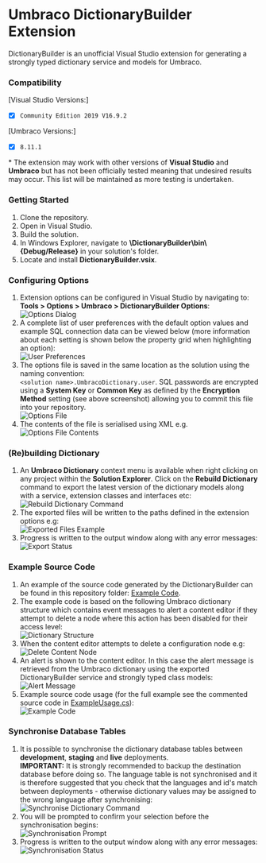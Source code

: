 # Umbraco DictionaryBuilder Extension

DictionaryBuilder is an unofficial Visual Studio extension for generating a strongly typed dictionary service and models for Umbraco.

### Compatibility
[Visual Studio Versions:]

- [x] `Community Edition 2019 V16.9.2`

[Umbraco Versions:]

- [x] `8.11.1`

&ast; The extension may work with other versions of **Visual Studio** and **Umbraco** but has not been officially tested meaning that undesired results may occur. This list will be maintained as more testing is undertaken. 

### Getting Started
1. Clone the repository.
1. Open in Visual Studio.
1. Build the solution.
1. In Windows Explorer, navigate to **\DictionaryBuilder\bin&#92;{Debug/Release}** in your solution's folder.
1. Locate and install **DictionaryBuilder.vsix**.

### Configuring Options
1. Extension options can be configured in Visual Studio by navigating to:<br/>**Tools > Options > Umbraco > DictionaryBuilder Options**:<br/>
![Options Dialog](https://github.com/JayJayson84/VSIX.Umbraco.DictionaryBuilder/blob/15cab19605dd2c0124b34ed37697457235573654/Documentation/Images/01-options/01-options-dialog.png)
1. A complete list of user preferences with the default option values and example SQL connection data can be viewed below (more information about each setting is shown below the property grid when highlighting an option):<br/>
![User Preferences](https://github.com/JayJayson84/VSIX.Umbraco.DictionaryBuilder/blob/15cab19605dd2c0124b34ed37697457235573654/Documentation/Images/01-options/02-user-preferences.png)
1. The options file is saved in the same location as the solution using the naming convention:<br/>`<solution name>.UmbracoDictionary.user`. SQL passwords are encrypted using a **System Key** or **Common Key** as defined by the **Encryption Method** setting (see above screenshot) allowing you to commit this file into your repository.<br/>
![Options File](https://github.com/JayJayson84/VSIX.Umbraco.DictionaryBuilder/blob/15cab19605dd2c0124b34ed37697457235573654/Documentation/Images/01-options/03-options-file.png)
1. The contents of the file is serialised using XML e.g.<br/>
![Options File Contents](https://github.com/JayJayson84/VSIX.Umbraco.DictionaryBuilder/blob/15cab19605dd2c0124b34ed37697457235573654/Documentation/Images/01-options/04-options-file-xml.png)

### (Re)building Dictionary
1. An **Umbraco Dictionary** context menu is available when right clicking on any project within the **Solution Explorer**. Click on the **Rebuild Dictionary** command to export the latest version of the dictionary models along with a service, extension classes and interfaces etc:<br/>
![Rebuild Dictionary Command](https://github.com/JayJayson84/VSIX.Umbraco.DictionaryBuilder/blob/15cab19605dd2c0124b34ed37697457235573654/Documentation/Images/02-rebuild-dictionary-command/01-rebuild-dictionary-command.png)
1. The exported files will be written to the paths defined in the extension options e.g:<br/>
![Exported Files Example](https://github.com/JayJayson84/VSIX.Umbraco.DictionaryBuilder/blob/15cab19605dd2c0124b34ed37697457235573654/Documentation/Images/02-rebuild-dictionary-command/02-solution-explorer.png)
1. Progress is written to the output window along with any error messages:<br/>
![Export Status](https://github.com/JayJayson84/VSIX.Umbraco.DictionaryBuilder/blob/15cab19605dd2c0124b34ed37697457235573654/Documentation/Images/02-rebuild-dictionary-command/03-output-status.png)

### Example Source Code
1. An example of the source code generated by the DictionaryBuilder can be found in this repository folder: [Example Code](https://github.com/JayJayson84/VSIX.Umbraco.DictionaryBuilder/tree/15cab19605dd2c0124b34ed37697457235573654/Documentation/ExampleCode).
1. The example code is based on the following Umbraco dictionary structure which contains event messages to alert a content editor if they attempt to delete a node where this action has been disabled for their access level:<br/>
![Dictionary Structure](https://github.com/JayJayson84/VSIX.Umbraco.DictionaryBuilder/blob/15cab19605dd2c0124b34ed37697457235573654/Documentation/Images/04-example-code/01-cms-dictionary.png)
1. When the content editor attempts to delete a configuration node e.g:<br/>
![Delete Content Node](https://github.com/JayJayson84/VSIX.Umbraco.DictionaryBuilder/blob/15cab19605dd2c0124b34ed37697457235573654/Documentation/Images/04-example-code/02-delete-node.png)
1. An alert is shown to the content editor. In this case the alert message is retrieved from the Umbraco dictionary using the exported DictionaryBuilder service and strongly typed class models:<br/>
![Alert Message](https://github.com/JayJayson84/VSIX.Umbraco.DictionaryBuilder/blob/15cab19605dd2c0124b34ed37697457235573654/Documentation/Images/04-example-code/03-alert-message.png)
1. Example source code usage (for the full example see the commented source code in [ExampleUsage.cs](https://github.com/JayJayson84/VSIX.Umbraco.DictionaryBuilder/blob/15cab19605dd2c0124b34ed37697457235573654/Documentation/ExampleCode/ExampleUsage.cs)):<br/>
![Example Code](https://github.com/JayJayson84/VSIX.Umbraco.DictionaryBuilder/blob/15cab19605dd2c0124b34ed37697457235573654/Documentation/Images/04-example-code/04-example-code.png)

### Synchronise Database Tables
1. It is possible to synchronise the dictionary database tables between **development**, **staging** and **live** deployments.<br/>**IMPORTANT:** It is strongly recommended to backup the destination database before doing so. The language table is not synchronised and it is therefore suggested that you check that the languages and id's match between deployments - otherwise dictionary values may be assigned to the wrong language after synchronising:<br/>
![Synchronise Dictionary Command](https://github.com/JayJayson84/VSIX.Umbraco.DictionaryBuilder/blob/15cab19605dd2c0124b34ed37697457235573654/Documentation/Images/03-synchronise-dictionary-command/01-synchronise-dictionary-command.png)
1. You will be prompted to confirm your selection before the synchronisation begins:<br/>
![Synchronisation Prompt](https://github.com/JayJayson84/VSIX.Umbraco.DictionaryBuilder/blob/15cab19605dd2c0124b34ed37697457235573654/Documentation/Images/03-synchronise-dictionary-command/02-backup-prompt.png)
1. Progress is written to the output window along with any error messages:<br/>
![Synchronisation Status](https://github.com/JayJayson84/VSIX.Umbraco.DictionaryBuilder/blob/15cab19605dd2c0124b34ed37697457235573654/Documentation/Images/03-synchronise-dictionary-command/03-output-status.png)

